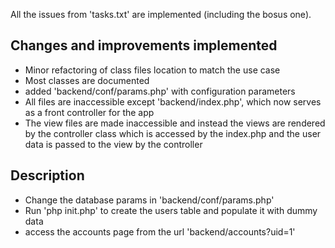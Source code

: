 All the issues from 'tasks.txt' are implemented (including the bosus one).

Changes and improvements implemented
-------------

* Minor refactoring of class files location to match the use case
* Most classes are documented
* added 'backend/conf/params.php' with configuration parameters
* All files are inaccessible except 'backend/index.php', which now serves as a front controller for the app
* The view files are made inaccessible and instead the views are rendered by the controller class which is accessed by the index.php and the user data is passed to the view by the controller

Description
-------------

* Change the database params in 'backend/conf/params.php'
* Run 'php init.php' to create the users table and populate it with dummy data
* access the accounts page from the url 'backend/accounts?uid=1'
